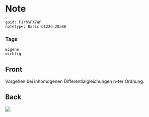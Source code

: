 # Note
```
guid: F1rh%FX7WP
notetype: Basic-b122e-20a86
```

### Tags
```
Eigene
wichtig
```

## Front
Vorgehen bei inhomogenen Differentialgleichungen n-ter Ordnung.

## Back
<img src="paste-ab3aac281d2f9d1dc9de2c7282307a859c202d05.jpg">
